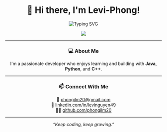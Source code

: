 <h1 align="center">👋 Hi there, I'm Levi-Phong!</h1>

<p align="center">
  <img src="https://readme-typing-svg.herokuapp.com?font=Fira+Code&pause=1000&color=00C9FF&center=true&vCenter=true&width=500&lines=💻+Java+%7C+Python+%7C+C%2B%2B;🚀+Passionate+about+coding+and+AI!" alt="Typing SVG" />
</p>

<p align="center">
  <img src="https://skillicons.dev/icons?i=java,python,cpp" />
</p>

<p align="center">
</p>

---

<h3 align="center">💻 About Me</h3>

<p align="center">
I'm a passionate developer who enjoys learning and building with <b>Java</b>, <b>Python</b>, and <b>C++</b>.<br>
</p>

---

<h3 align="center">📫 Connect With Me</h3>

<p align="center">
  📧 <a href="mailto:phongilm20@gmail.com">phongilm20@gmail.com</a><br>
  💼 <a href="https://www.linkedin.com/in/levinguyen49">linkedin.com/in/levinguyen49</a><br>
  🧑‍💻 <a href="https://github.com/phongilm20">github.com/phongilm20</a>
</p>

---

<p align="center"><i>“Keep coding, keep growing.”</i></p>
